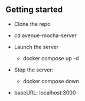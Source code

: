 ## Getting started
- Clone the repo
- cd avenue-mocha-server
- Launch the server
  - docker compose up -d
- Stop the server:
  - docker compose down

- baseURL: localhost:3000
